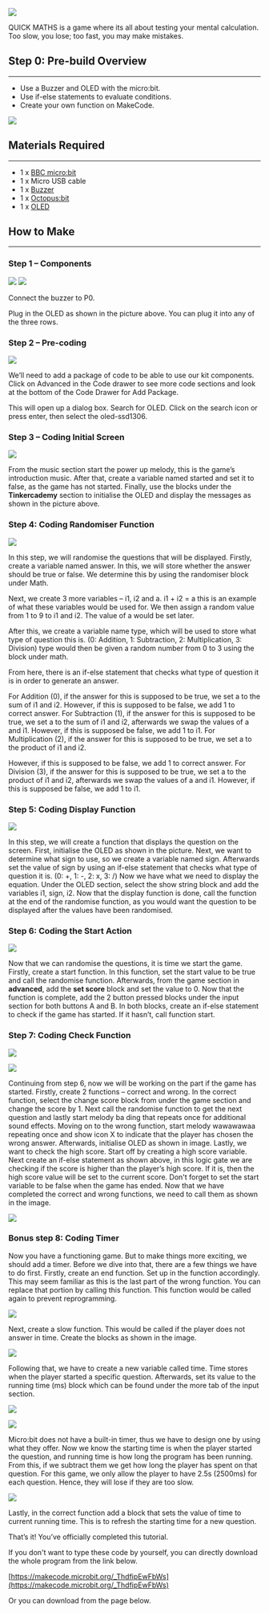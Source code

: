 ![](https://i.imgur.com/qypElZv.jpg)

QUICK MATHS is a game where its all about testing your mental calculation. Too slow, you lose; too fast, you may make mistakes.



## Step 0: Pre-build Overview     
---

- Use a Buzzer and OLED with the micro:bit.
- Use if-else statements to evaluate conditions.
- Create your own function on MakeCode.

![](https://i.imgur.com/PBa7qli.jpg)


## Materials Required  
---

- 1 x [BBC micro:bit](http://www.elecfreaks.com/estore/micro-bit-board.html "BBC micro:bit")
- 1 x Micro USB cable
- 1 x [Buzzer](http://www.elecfreaks.com/estore/octopus-passive-buzzer-brick-obpb01.html)
- 1 x [Octopus:bit](http://www.elecfreaks.com/estore/elecfreaks-micro-bit-breakout-board.html "Octopus:bit")
- 1 x [OLED](http://www.elecfreaks.com/estore/iic-oled.html)


## How to Make     
---

### Step 1 – Components  

![](https://i.imgur.com/3Q95A0p.jpg)
![](https://i.imgur.com/E9DHJw6.jpg)

Connect the buzzer to P0.

Plug in the OLED as shown in the picture above. You can plug it into any of the three rows.


### Step 2 – Pre-coding  

![](https://i.imgur.com/S54AWdC.png)

We’ll need to add a package of code to be able to use our kit components. Click on Advanced in the Code drawer to see more code sections and look at the bottom of the Code Drawer for Add Package.

This will open up a dialog box. Search for OLED. Click on the search icon or press enter, then select the oled-ssd1306.


### Step 3 – Coding Initial Screen  

![](https://i.imgur.com/84GEN3d.png)

From the music section start the power up melody, this is the game’s introduction music.
After that, create a variable named started and set it to false, as the game has not started.
Finally, use the blocks under the **Tinkercademy** section to initialise the OLED and display the messages as shown in the picture above.


### Step 4: Coding Randomiser Function  

![](https://i.imgur.com/LDYsmUU.png)

In this step, we will randomise the questions that will be displayed.
Firstly, create a variable named answer. In this, we will store whether the answer should be true or false. We determine this by using the randomiser block under Math.

Next, we create 3 more variables – i1, i2 and a.
i1 + i2 = a this is an example of what these variables would be used for.
We then assign a random value from 1 to 9 to i1 and i2. The value of a would be set later.

After this, we create a variable name type, which will be used to store what type of question this is. 
(0: Addition, 1: Subtraction, 2: Multiplication, 3: Division)
type would then be given a random number from 0 to 3 using the block under math.

From here, there is an if-else statement that checks what type of question it is in order to generate an answer.

For Addition (0), if the answer for this is supposed to be true, we set a to the sum of i1 and i2. However, if this is supposed to be false, we add 1 to correct answer.
For Subtraction (1), if the answer for this is supposed to be true, we set a to the sum of i1 and i2, afterwards we swap the values of a and i1. However, if this is supposed be false, we add 1 to i1.
For Multiplication (2), if the answer for this is supposed to be true, we set a to the product of i1 and i2. 

However, if this is supposed to be false, we add 1 to correct answer.
For Division (3), if the answer for this is supposed to be true, we set a to the product of i1 and i2, afterwards we swap the values of a and i1. However, if this is supposed be false, we add 1 to i1.


### Step 5: Coding Display Function  

![](https://i.imgur.com/ZzddjR4.png)

In this step, we will create a function that displays the question on the screen.
First, initialise the OLED as shown in the picture.
Next, we want to determine what sign to use, so we create a variable named sign.
Afterwards set the value of sign by using an if-else statement that checks what type of question it is.
(0: +, 1: -, 2: x, 3: /)
Now we have what we need to display the equation.
Under the OLED section, select the show string block and add the variables i1, sign, i2.
Now that the display function is done, call the function at the end of the randomise function, as you would want the question to be displayed after the values have been randomised.


### Step 6: Coding the Start Action   

![](https://i.imgur.com/aBB2MTL.png)

Now that we can randomise the questions, it is time we start the game.
Firstly, create a start function. In this function, set the start value to be true and call the randomise function. Afterwards, from the game section in **advanced**, add the **set score** block and set the value to 0.
Now that the function is complete, add the 2 button pressed blocks under the input section for both buttons A and B. In both blocks, create an if-else statement to check if the game has started. If it hasn’t, call function start.


### Step 7: Coding Check Function  

![](https://i.imgur.com/wc9syCp.png)

![](https://i.imgur.com/yNpMdBa.png)

Continuing from step 6, now we will be working on the part if the game has started.
Firstly, create 2 functions – correct and wrong. In the correct function, select the change score block from under the game section and change the score by 1. Next call the randomise function to get the next question and lastly start melody ba ding that repeats once for additional sound effects.
Moving on to the wrong function, start melody wawawawaa repeating once and show icon X to indicate that the player has chosen the wrong answer. Afterwards, initialise OLED as shown in image.
Lastly, we want to check the high score. Start off by creating a high score variable. Next create an if-else statement as shown above, in this logic gate we are checking if the score is higher than the player’s high score. If it is, then the high score value will be set to the current score.
Don't forget to set the start variable to be false when the game has ended.
Now that we have completed the correct and wrong functions, we need to call them as shown in the image.

![](https://i.imgur.com/MvJMuie.png)


### Bonus step 8: Coding Timer  

Now you have a functioning game. But to make things more exciting, we should add a timer. Before we dive into that, there are a few things we have to do first.
Firstly, create an end function. Set up in the function accordingly. This may seem familiar as this is the last part of the wrong function. You can replace that portion by calling this function. This function would be called again to prevent reprogramming.

![](https://i.imgur.com/INcOT8m.png)

Next, create a slow function. This would be called if the player does not answer in time. Create the blocks as shown in the image.

![](https://i.imgur.com/PqeTeSO.png)

Following that, we have to create a new variable called time. Time stores when the player started a specific question. Afterwards, set its value to the running time (ms) block which can be found under the more tab of the input section.

![](https://i.imgur.com/EB9eNyZ.png)

![](https://i.imgur.com/uY3dCHx.png)

Micro:bit does not have a built-in timer, thus we have to design one by using what they offer. Now we know the starting time is when the player started the question, and running time is how long the program has been running. From this, if we subtract them we get how long the player has spent on that question. For this game, we only allow the player to have 2.5s (2500ms) for each question. Hence, they will lose if they are too slow.

![](https://i.imgur.com/KKj95t1.png)

Lastly, in the correct function add a block that sets the value of time to current running time. This is to refresh the starting time for a new question.

That’s it! You’ve officially completed this tutorial.

If you don't want to type these code by yourself, you can directly download the whole program from the link below.

[https://makecode.microbit.org/_ThdfipEwFbWs](https://makecode.microbit.org/_ThdfipEwFbWs)

Or you can download from the page below.

<div style="position:relative;height:0;padding-bottom:70%;overflow:hidden;"><iframe style="position:absolute;top:0;left:0;width:100%;height:100%;" src="https://makecode.microbit.org/#pub:_ThdfipEwFbWs 

" frameborder="0" sandbox="allow-popups allow-forms allow-scripts allow-same-origin"></iframe></div>
